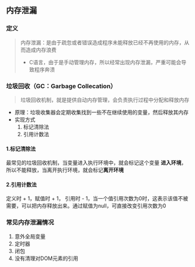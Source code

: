 ## 内存泄漏

### 定义
> 内存泄漏：是由于疏忽或者错误造成程序未能释放已经不再使用的内存，从而造成内存浪费
> - C语言，由于是手动管理内存，所以经常出现内存泄漏，严重可能会导致程序奔溃

### 垃圾回收（GC：Garbage Collecation）
> 垃圾回收机制，就是提供自动内存管理，会负责执行过程中分配和释放内存

- 原理：垃圾收集器会定期收集找到一些不在继续使用的变量，然后释放其内存
- 实现方式
  1. 标记清除法
  2. 引用计数法

#### 1.标记清除法
最常见的垃圾回收机制，当变量进入执行环境中，就会标记这个变量 **进入环境**，所以不能释放，当离开执行环境，就会标记**离开环境**

#### 2.引用计数法
定义时 + 1，赋值时 + 1， 引用时 - 1，当一个值引用次数为0时，这表示该值不被需要，可以把内存释放出来。通过赋值为null，可直接改变引用次数为0

### 常见内存泄漏情况
1. 意外全局变量
2. 定时器
3. 闭包
4. 没有清理对DOM元素的引用